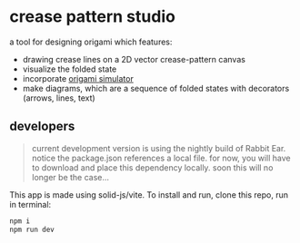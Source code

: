 # crease pattern studio

a tool for designing origami which features:

- drawing crease lines on a 2D vector crease-pattern canvas
- visualize the folded state
- incorporate [origami simulator](https://origamisimulator.org/)
- make diagrams, which are a sequence of folded states with decorators (arrows, lines, text)

## developers

> current development version is using the nightly build of Rabbit Ear. notice the package.json references a local file. for now, you will have to download and place this dependency locally. soon this will no longer be the case...

This app is made using solid-js/vite. To install and run, clone this repo, run in terminal:

```bash
npm i
npm run dev
```
